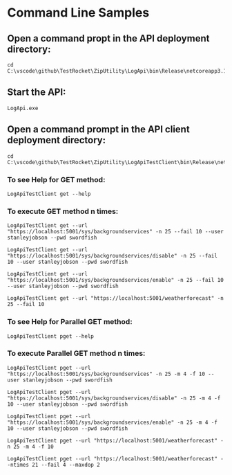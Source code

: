 ﻿# Command Line Samples

## Open a command propt in the API deployment directory:

```shell
cd C:\vscode\github\TestRocket\ZipUtility\LogApi\bin\Release\netcoreapp3.1
```

## Start the API:

```shell
LogApi.exe
```

## Open a command prompt in the API client deployment directory:

```shell
cd C:\vscode\github\TestRocket\ZipUtility\LogApiTestClient\bin\Release\netcoreapp3.1
```

### To see Help for GET method:

```shell
LogApiTestClient get --help
```

### To execute GET method n times:

```shell
LogApiTestClient get --url "https://localhost:5001/sys/backgroundservices" -n 25 --fail 10 --user stanleyjobson --pwd swordfish
```

```shell
LogApiTestClient get --url "https://localhost:5001/sys/backgroundservices/disable" -n 25 --fail 10 --user stanleyjobson --pwd swordfish
```

```shell
LogApiTestClient get --url "https://localhost:5001/sys/backgroundservices/enable" -n 25 --fail 10 --user stanleyjobson --pwd swordfish
```


```shell
LogApiTestClient get --url "https://localhost:5001/weatherforecast" -n 25 --fail 10
```


### To see Help for Parallel GET method:

```shell
LogApiTestClient pget --help
```


### To execute Parallel GET method n times:

```shell
LogApiTestClient pget --url "https://localhost:5001/sys/backgroundservices" -n 25 -m 4 -f 10 --user stanleyjobson --pwd swordfish
```

```shell
LogApiTestClient pget --url "https://localhost:5001/sys/backgroundservices/disable" -n 25 -m 4 -f 10 --user stanleyjobson --pwd swordfish
```

```shell
LogApiTestClient pget --url "https://localhost:5001/sys/backgroundservices/enable" -n 25 -m 4 -f 10 --user stanleyjobson --pwd swordfish
```


```shell
LogApiTestClient pget --url "https://localhost:5001/weatherforecast" -n 25 -m 4 -f 10
```

```shell
LogApiTestClient pget --url "https://localhost:5001/weatherforecast" --ntimes 21 --fail 4 --maxdop 2
```